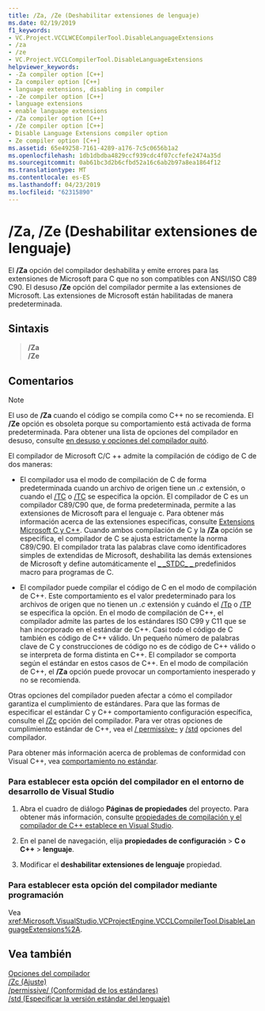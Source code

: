 ```yaml
---
title: /Za, /Ze (Deshabilitar extensiones de lenguaje)
ms.date: 02/19/2019
f1_keywords:
- VC.Project.VCCLWCECompilerTool.DisableLanguageExtensions
- /za
- /ze
- VC.Project.VCCLCompilerTool.DisableLanguageExtensions
helpviewer_keywords:
- -Za compiler option [C++]
- Za compiler option [C++]
- language extensions, disabling in compiler
- -Ze compiler option [C++]
- language extensions
- enable language extensions
- /Za compiler option [C++]
- /Ze compiler option [C++]
- Disable Language Extensions compiler option
- Ze compiler option [C++]
ms.assetid: 65e49258-7161-4289-a176-7c5c0656b1a2
ms.openlocfilehash: 1db1dbdba4829ccf939cdc4f07ccfefe2474a35d
ms.sourcegitcommit: 0ab61bc3d2b6cfbd52a16c6ab2b97a8ea1864f12
ms.translationtype: MT
ms.contentlocale: es-ES
ms.lasthandoff: 04/23/2019
ms.locfileid: "62315890"
---
```

# <a name="za-ze-disable-language-extensions"></a>/Za, /Ze (Deshabilitar extensiones de lenguaje)

El **/Za** opción del compilador deshabilita y emite errores para las extensiones de Microsoft para C que no son compatibles con ANSI/ISO C89 C90. El desuso **/Ze** opción del compilador permite a las extensiones de Microsoft. Las extensiones de Microsoft están habilitadas de manera predeterminada.

## <a name="syntax"></a>Sintaxis

> **/Za**<br/>
> **/Ze**

## <a name="remarks"></a>Comentarios

> [!NOTE]
> El uso de **/Za** cuando el código se compila como C++ no se recomienda. El **/Ze** opción es obsoleta porque su comportamiento está activada de forma predeterminada. Para obtener una lista de opciones del compilador en desuso, consulte [en desuso y opciones del compilador quitó](compiler-options-listed-by-category.md#deprecated-and-removed-compiler-options).

El compilador de Microsoft C/C ++ admite la compilación de código de C de dos maneras:

- El compilador usa el modo de compilación de C de forma predeterminada cuando un archivo de origen tiene un *.c* extensión, o cuando el [/TC](tc-tp-tc-tp-specify-source-file-type.md) o [/TC](tc-tp-tc-tp-specify-source-file-type.md) se especifica la opción. El compilador de C es un compilador C89/C90 que, de forma predeterminada, permite a las extensiones de Microsoft para el lenguaje c. Para obtener más información acerca de las extensiones específicas, consulte [Extensions Microsoft C y C++](microsoft-extensions-to-c-and-cpp.md). Cuando ambos compilación de C y la **/Za** opción se especifica, el compilador de C se ajusta estrictamente la norma C89/C90. El compilador trata las palabras clave como identificadores simples de extendidas de Microsoft, deshabilita las demás extensiones de Microsoft y define automáticamente el [ \_ \_STDC\_ \_ ](../../preprocessor/predefined-macros.md) predefinidos macro para programas de C.

- El compilador puede compilar el código de C en el modo de compilación de C++. Este comportamiento es el valor predeterminado para los archivos de origen que no tienen un *.c* extensión y cuándo el [/Tp](tc-tp-tc-tp-specify-source-file-type.md) o [/TP](tc-tp-tc-tp-specify-source-file-type.md) se especifica la opción. En el modo de compilación de C++, el compilador admite las partes de los estándares ISO C99 y C11 que se han incorporado en el estándar de C++. Casi todo el código de C también es código de C++ válido. Un pequeño número de palabras clave de C y construcciones de código no es de código de C++ válido o se interpreta de forma distinta en C++. El compilador se comporta según el estándar en estos casos de C++. En el modo de compilación de C++, el **/Za** opción puede provocar un comportamiento inesperado y no se recomienda.

Otras opciones del compilador pueden afectar a cómo el compilador garantiza el cumplimiento de estándares. Para que las formas de especificar el estándar C y C++ comportamiento configuración específica, consulte el [/Zc](zc-conformance.md) opción del compilador. Para ver otras opciones de cumplimiento estándar de C++, vea el [/ permissive-](permissive-standards-conformance.md) y [/std](std-specify-language-standard-version.md) opciones del compilador.

Para obtener más información acerca de problemas de conformidad con Visual C++, vea [comportamiento no estándar](../../cpp/nonstandard-behavior.md).

### <a name="to-set-this-compiler-option-in-the-visual-studio-development-environment"></a>Para establecer esta opción del compilador en el entorno de desarrollo de Visual Studio

1. Abra el cuadro de diálogo **Páginas de propiedades** del proyecto. Para obtener más información, consulte [propiedades de compilación y el compilador de C++ establece en Visual Studio](../working-with-project-properties.md).

1. En el panel de navegación, elija **propiedades de configuración** > **C o C++** > **lenguaje**.

1. Modificar el **deshabilitar extensiones de lenguaje** propiedad.

### <a name="to-set-this-compiler-option-programmatically"></a>Para establecer esta opción del compilador mediante programación

Vea <xref:Microsoft.VisualStudio.VCProjectEngine.VCCLCompilerTool.DisableLanguageExtensions%2A>.

## <a name="see-also"></a>Vea también

[Opciones del compilador](compiler-options.md)<br/>
[/Zc (Ajuste)](zc-conformance.md)<br/>
[/permissive/ (Conformidad de los estándares)](permissive-standards-conformance.md)<br/>
[/std (Especificar la versión estándar del lenguaje)](std-specify-language-standard-version.md)<br/>

